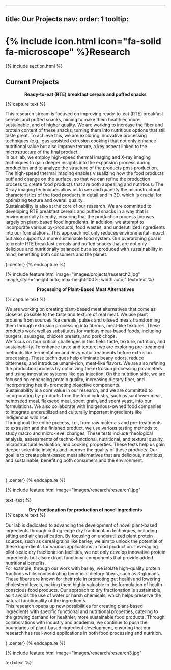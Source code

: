  ---
title: Our Projects
nav:
  order: 1
  tooltip: 
---

# {% include icon.html icon="fa-solid fa-microscope" %}Research

{% include section.html %}

## Current Projects

<div style="text-align:center;">
  <strong> Ready-to-eat (RTE) breakfast cereals and puffed snacks </strong>
</div>


{% capture text %}

This research stream is focused on improving ready-to-eat (RTE) breakfast cereals and puffed snacks, aiming to make them healthier, more sustainable, and of higher quality. We are working to increase the fiber and protein content of these snacks, turning them into nutritious options that still taste great. To achieve this, we are exploring innovative processing techniques (e.g., gas-assisted extrusion cooking) that not only enhance nutritional value but also improve texture, a key aspect linked to the microstructure of the final product. <br>
In our lab, we employ high-speed thermal imaging and X-ray imaging techniques to gain deeper insights into the expansion process during production and to analyze the structure of the products post-production. The high-speed thermal imaging enables visualizing how the food products puff and change on the surface, so that we can refine the production process to create food products that are both appealing and nutritious. The X-ray imaging techniques allow us to see and quantify the microstructural characteristics of the food products in detail and in 3D, which is crucial for optimizing texture and overall quality. <br>
Sustainability is also at the core of our research. We are committed to developing RTE breakfast cereals and puffed snacks in a way that is environmentally friendly, ensuring that the production process focuses largely on plant-based food ingredients. In addition, we attempt to incorporate various by-products, food wastes, and underutilized ingredients into our formulations. This approach not only reduces environmental impact but also supports a more sustainable food system. Our overarching goal is to create RTE breakfast cereals and puffed snacks that are not only delicious and nutritionally balanced but also produced with sustainability in mind, benefiting both consumers and the planet. <br>





{:.center}
{% endcapture %}

{%
  include feature.html
  image="images/projects/research2.jpg"
  image_style="height:auto; max-height:100%; width:auto;"
  text=text
%}

<div style="text-align:center;">
  <strong> Processing of Plant-Based Meat Alternatives  </strong>
</div>

{% capture text %}

We are working on creating plant-based meat alternatives that come as close as possible to the taste and texture of real meat. We use plant proteins from sources like cereals, pulses and oilseed meals transforming them through extrusion processing into fibrous, meat-like textures. These products work well as substitutes for various meat-based foods, including burgers, sausages, chicken breasts, and pork chops. <br>
We focus on four critical challenges in this field: taste, texture, nutrition, and sustainability. To enhance taste and texture, we are exploring pre-treatment methods like fermentation and enzymatic treatments before extrusion processing. These techniques help eliminate beany odors, reduce bitterness, and introduce umami-rich, meat-like flavors. We are also refining the production process by optimizing the extrusion processing parameters and using innovative systems like gas injection. On the nutrition side, we are focused on enhancing protein quality, increasing dietary fiber, and incorporating health-promoting bioactive components.<br>
Sustainability is a core value in our research, and we are committed to incorporating by-products from the food industry, such as sunflower meal, hempseed meal, flaxseed meal, spent grain, and spent yeast, into our formulations. We also collaborate with Indigenous-owned food companies to integrate underutilized and culturally important ingredients like Indigenous wild rice.<br>
Throughout the entire process, i.e., from raw materials and pre-treatments to extrusion and the finished product, we use various testing methods to study macro and micro-level changes. These tests include rheological analysis, assessments of techno-functional, nutritional, and textural quality, microstructural evaluation, and cooking properties. These tests help us gain deeper scientific insights and improve the quality of these products.
Our goal is to create plant-based meat alternatives that are delicious, nutritious, and sustainable, benefiting both consumers and the environment.

<br>



{:.center}
{% endcapture %}

{%
  include feature.html
  image="images/research/research1.jpg"
 
  text=text
%}
<div style="text-align:center;">
  <strong> Dry fractionation for production of novel ingredients  </strong>
</div>
{% capture text %}

Our lab is dedicated to advancing the development of novel plant-based ingredients through cutting-edge dry fractionation techniques, including sifting and air classification. By focusing on underutilized plant protein sources, such as cereal grains like barley, we aim to unlock the potential of these ingredients for various applications in food production. Leveraging pilot-scale dry fractionation facilities, we not only develop innovative protein ingredients but also extract functional components that provide added nutritional benefits.
<br>
For example, through our work with barley, we isolate high-quality protein fractions while concentrating beneficial dietary fibers, such as β-glucans. These fibers are known for their role in promoting gut health and lowering cholesterol levels, making them highly valuable in the formulation of health-conscious food products. Our approach to dry fractionation is sustainable, as it avoids the use of water or harsh chemicals, which helps preserve the natural functionality of the ingredients.
<br>
This research opens up new possibilities for creating plant-based ingredients with specific functional and nutritional properties, catering to the growing demand for healthier, more sustainable food products. Through collaborations with industry and academia, we continue to push the boundaries of plant-based ingredient development, ensuring that our research has real-world applications in both food processing and nutrition.



{:.center}
{% endcapture %}

{%
  include feature.html
  image="images/research/research3.jpg"
  
  text=text
%}
